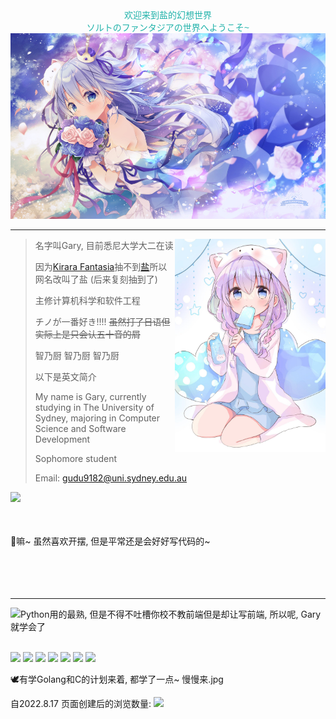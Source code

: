 

<div align="center">
    <div>
        <font face="courier New" color=	#20B2AA>欢迎来到盐的幻想世界</font>
    </div>
    <div>
        <font face="courier New" color=	#20B2AA>ソルトのファンタジアの世界へようこそ~</font> 
    </div>
    <a href="https://www.pixiv.net/artworks/89268058">
        <img src="./chino.jpg" alt="chino">
    </a>
</div>

<hr>
<a href="https://twitter.com/kusunoki5050/status/1498660502855045127">
    <img align="right" height="341" width="241" src="./chino_intro.png" alt="chino">
</a>

> 名字叫Gary, 目前悉尼大学大二在读
>
> 因为[Kirara Fantasia](https://zh.wikipedia.org/wiki/%E9%97%AA%E8%80%80%E5%B9%BB%E6%83%B3%E6%9B%B2)抽不到[盐](https://wiki.kirafan.moe/#/character/32122010)所以网名改叫了盐 (后来复刻抽到了)
>
> 主修计算机科学和软件工程
>
> チノが一番好き!!!! ~~虽然打了日语但实际上是只会认五十音的屑~~
>
> 智乃厨 智乃厨 智乃厨
>
> 以下是英文简介
>
> My name is Gary, currently studying in The University of Sydney, majoring in Computer Science and Software Development
>
> Sophomore student
>
> Email: gudu9182@uni.sydney.edu.au

<a href="https://github.com/garydu0123">
  <img align="left" src="https://github-readme-stats-ddnplk3dk-garydu0123.vercel.app/api?username=garydu0123&count_private=true&show_icons=true"/>
</a>


<br /><br /><br /><br />
🌟嘛~ 虽然喜欢开摆, 但是平常还是会好好写代码的~
<br /><br /><br /><br /><br />


<hr>
<a href="https://github.com/garydu0123">
  <img align="left" src="https://github-readme-stats-ddnplk3dk-garydu0123.vercel.app/api/top-langs/?username=garydu0123&layout=compact&hide=Jupyter%20Notebook"/>
</a>
Python用的最熟, 但是不得不吐槽你校不教前端但是却让写前端, 所以呢, Gary就学会了<br /><br />


![](https://img.shields.io/badge/-Python-blue) ![](https://img.shields.io/badge/-html-orange) ![](https://img.shields.io/badge/-Java-yellow) ![](https://img.shields.io/badge/-JavaScript-yellowgreen) ![](https://img.shields.io/badge/-CSS-brightgreen) ![](https://img.shields.io/badge/-SQL-lightgrey) ![](https://img.shields.io/badge/-Bash-red)

🕊️有学Golang和C的计划来着, 都学了一点~ 慢慢来.jpg

自2022.8.17 页面创建后的浏览数量: ![](https://visitor-badge.glitch.me/badge?page_id=garydu0123)

